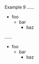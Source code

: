 Example 9
......

 - foo
   - bar
	 - baz

......

<ul>
<li>foo
<ul>
<li>bar
<ul>
<li>baz</li>
</ul>
</li>
</ul>
</li>
</ul>
